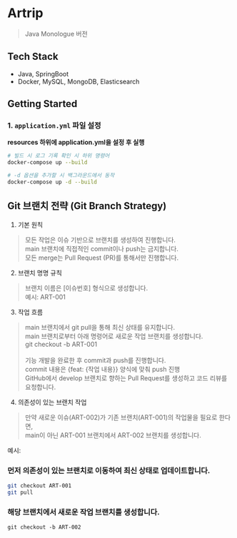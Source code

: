 # Artrip

> Java Monologue 버전

## Tech Stack
- Java, SpringBoot
- Docker, MySQL, MongoDB, Elasticsearch

## Getting Started

### 1. `application.yml` 파일 설정
**resources 하위에 application.yml을 설정 후 실행**

```bash
# 빌드 시 로그 기록 확인 시 하위 명령어
docker-compose up --build

# -d 옵션을 추가할 시 백그라운드에서 동작
docker-compose up -d --build
```

## Git 브랜치 전략 (Git Branch Strategy)

1. 기본 원칙
>모든 작업은 이슈 기반으로 브랜치를 생성하여 진행합니다.<br>
> main 브랜치에 직접적인 commit이나 push는 금지합니다.<br>
> 모든 merge는 Pull Request (PR)를 통해서만 진행합니다.<br>

2. 브랜치 명명 규칙
> 브랜치 이름은 [이슈번호] 형식으로 생성합니다.<Br>
> 예시: ART-001

3. 작업 흐름
> main 브랜치에서 git pull을 통해 최신 상태를 유지합니다.<br>
> main 브랜치로부터 아래 명령어로 새로운 작업 브랜치를 생성합니다.<br>
> git checkout -b ART-001<br><br>
> 기능 개발을 완료한 후 commit과 push를 진행합니다.<br>
> commit 내용은 {feat: {작업 내용}} 양식에 맞춰 push 진행<br>
> GitHub에서 develop 브랜치로 향하는 Pull Request를 생성하고 코드 리뷰를 요청합니다.

4. 의존성이 있는 브랜치 작업
>만약 새로운 이슈(ART-002)가 기존 브랜치(ART-001)의 작업물을 필요로 한다면,<br> main이 아닌 ART-001 브랜치에서 ART-002 브랜치를 생성합니다.

예시:

### 먼저 의존성이 있는 브랜치로 이동하여 최신 상태로 업데이트합니다.
```bash
git checkout ART-001
git pull
```

### 해당 브랜치에서 새로운 작업 브랜치를 생성합니다.
```
git checkout -b ART-002
```


